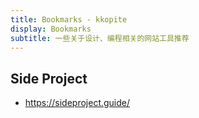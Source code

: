 ```yaml
---
title: Bookmarks - kkopite
display: Bookmarks
subtitle: 一些关于设计、编程相关的网站工具推荐
---
```


## Side Project

- https://sideproject.guide/
